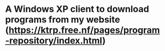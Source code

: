 # A Windows XP client to download programs from my website (https://ktrp.free.nf/pages/program-repository/index.html)
